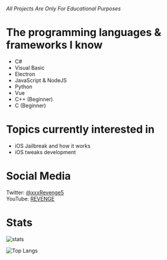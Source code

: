 *All Projects Are Only For Educational Purposes*

# The programming languages & frameworks I know
- C#
- Visual Basic
- Electron
- JavaScript & NodeJS
- Python
- Vue
- C++ (Beginner)
- C (Beginner)

# Topics currently interested in
- iOS Jailbreak and how it works
- iOS tweaks development

# Social Media
Twitter: [@xxxRevenge5](https://twitter.com/xxxRevenge5)
<br>
YouTube: [REVENGE](https://www.youtube.com/channel/UCPwO0Ho4BbnFp2tPNP2uW_g)
<br>

# Stats
![stats](https://github-readme-stats.vercel.app/api?username=REVENGE977&show_icons=true&theme=radical) 

![Top Langs](https://github-readme-stats.vercel.app/api/top-langs/?username=REVENGE977&theme=radical)
